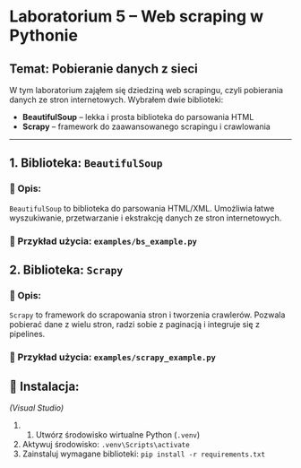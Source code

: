 # Laboratorium 5 – Web scraping w Pythonie

## Temat: Pobieranie danych z sieci

W tym laboratorium zająłem się dziedziną web scrapingu, czyli pobierania danych ze stron internetowych. Wybrałem dwie biblioteki:

- **BeautifulSoup** – lekka i prosta biblioteka do parsowania HTML
- **Scrapy** – framework do zaawansowanego scrapingu i crawlowania

---

## 1. Biblioteka: `BeautifulSoup`

### 📌 Opis:
`BeautifulSoup` to biblioteka do parsowania HTML/XML. Umożliwia łatwe wyszukiwanie, przetwarzanie i ekstrakcję danych ze stron internetowych.

### 🧪 Przykład użycia: `examples/bs_example.py`

## 2. Biblioteka: `Scrapy`

### 📌 Opis:
`Scrapy` to framework do scrapowania stron i tworzenia crawlerów. Pozwala pobierać dane z wielu stron, radzi sobie z paginacją i integruje się z pipelines.

### 🧪 Przykład użycia: `examples/scrapy_example.py`

## 🔧 Instalacja:
*(Visual Studio)*
1. 1. Utwórz środowisko wirtualne Python (`.venv`)
2. Aktywuj środowisko: `.venv\Scripts\activate`
3. Zainstaluj wymagane biblioteki: `pip install -r requirements.txt`